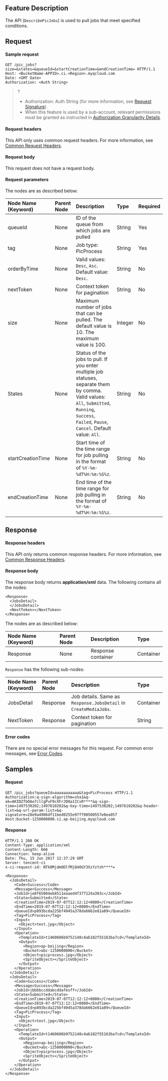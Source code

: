 ## Feature Description

The API (`DescribePicJobs`) is used to pull jobs that meet specified conditions.

## Request

#### Sample request

```shell
GET /pic_jobs?size=&states=&queueId=&startCreationTime=&endCreationTime= HTTP/1.1
Host: <BucketName-APPID>.ci.<Region>.myqcloud.com
Date: <GMT Date>
Authorization: <Auth String>

```

>?
> - Authorization: Auth String (for more information, see [Request Signature](https://intl.cloud.tencent.com/document/product/436/7778)).
> - When this feature is used by a sub-account, relevant permissions must be granted as instructed in [Authorization Granularity Details](https://intl.cloud.tencent.com/document/product/1045/49896).
> 


#### Request headers

This API only uses common request headers. For more information, see [Common Request Headers](https://intl.cloud.tencent.com/document/product/1045/49351).

#### Request body
This request does not have a request body.

#### Request parameters
The nodes are as described below:

| Node Name (Keyword) | Parent Node | Description | Type | Required |
|:---|:--- |:---|:---|:---|
| queueId | None | ID of the queue from which jobs are pulled | String | Yes |
| tag | None | Job type: PicProcess | String | Yes |
| orderByTime | None | Valid values: `Desc`, `Asc`. Default value: `Desc`. | String | No |
| nextToken | None | Context token for pagination | String | No |
| size | None | Maximum number of jobs that can be pulled. The default value is 10. The maximum value is 100. | Integer | No |
| States | None | Status of the jobs to pull. If you enter multiple job statuses, separate them by comma. <br>Valid values: `All`, `Submitted`, `Running`, `Success`, `Failed`, `Pause`, `Cancel`. Default value: `All`. | String | No |
| startCreationTime | None | Start time of the time range for job pulling in the format of `%Y-%m-%dT%H:%m:%S%z`. | String | No |
| endCreationTime | None | End time of the time range for job pulling in the format of `%Y-%m-%dT%H:%m:%S%z`.  | String | No |

## Response

#### Response headers

This API only returns common response headers. For more information, see [Common Response Headers](https://intl.cloud.tencent.com/document/product/1045/49352).

#### Response body
The response body returns **application/xml** data. The following contains all the nodes:

``` shell
<Response>
  <JobsDetail>
  </JobsDetail>
  <NextToken></NextToken>
</Response>
```

The nodes are as described below:

| Node Name (Keyword) | Parent Node | Description | Type |
|:--- |:--- |:--- |:--- |
| Response | None | Response container | Container |

`Response` has the following sub-nodes:

| Node Name (Keyword) | Parent Node | Description | Type |
|:---|:--- |:--- |:--- |
| JobsDetail | Response | Job details. Same as `Response.JobsDetail` in `CreateMediaJobs`. |  Container |
| NextToken             | Response | Context token for pagination | String    |

#### Error codes

There are no special error messages for this request. For common error messages, see [Error Codes](https://intl.cloud.tencent.com/document/product/1045/49353).


## Samples

#### Request

```shell
GET /pic_jobs?queueId=aaaaaaaaaaa&tag=PicProcess HTTP/1.1
Authorization:q-sign-algorithm=sha1&q-ak=AKIDZfbOAo7cllgPvF9cXFrJD0a1ICvR****&q-sign-time=1497530202;1497610202&q-key-time=1497530202;1497610202&q-header-list=&q-url-param-list=&q-signature=28e9a4986df11bed0255e97ff90500557e0ea057
Host:bucket-1250000000.ci.ap-beijing.myqcloud.com

```

#### Response

```shell
HTTP/1.1 200 OK
Content-Type: application/xml
Content-Length: 666
Connection: keep-alive
Date: Thu, 15 Jun 2017 12:37:29 GMT
Server: tencent-ci
x-ci-request-id: NTk0MjdmODlfMjQ4OGY3XzYzYzh****=

<Response>
  <JobsDetail>
    <Code>Success</Code>
    <Message>Success</Message>
    <JobId>je8f65004eb8511eaaed4f377124a303c</JobId>
    <State>Submitted</State>
    <CreationTime>2019-07-07T12:12:12+0800</CreationTime>
    <EndTime>2019-07-07T12:12:12+0800</EndTime>
    <QueueId>p893bcda225bf4945a378da6662e81a89</QueueId>
    <Tag>PicProcess</Tag>
    <Input>
      <Object>test.jpg</Object>
    </Input>
    <Operation>
      <TemplateId>t1460606b9752148c4ab182f55163ba7cd</TemplateId>
      <Output>
        <Region>ap-beijing</Region>
        <Bucket>abc-1250000000</Bucket>
        <Object>picprocess.jpg</Object>
        <SpriteObject></SpriteObject>
      </Output>
    </Operation>
  </JobsDetail>
  <JobsDetail>
    <Code>Success</Code>
    <Message>Success</Message>
    <JobId>jbbbbccddabcddafesff</JobId>
    <State>Submitted</State>
    <CreationTime>2019-07-07T12:12:12+0800</CreationTime>
    <EndTime>2019-07-07T12:12:12+0800</EndTime>
    <QueueId>p893bcda225bf4945a378da6662e81a89</QueueId>
    <Tag>PicProcess</Tag>
    <Input>
      <Object>test.jpg</Object>
    </Input>
    <Operation>
      <TemplateId>t1460606b9752148c4ab182f55163ba7cd</TemplateId>
      <Output>
        <Region>ap-beijing</Region>
        <Bucket>abc-1250000000</Bucket>
        <Object>picprocess.jpg</Object>
        <SpriteObject></SpriteObject>
      </Output>
    </Operation>
  </JobsDetail>
</Response>
```

